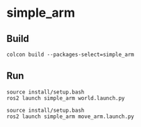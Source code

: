 # simple_arm

## Build

```
colcon build --packages-select=simple_arm
```

## Run

```
source install/setup.bash
ros2 launch simple_arm world.launch.py
```

```
source install/setup.bash
ros2 launch simple_arm move_arm.launch.py
```
